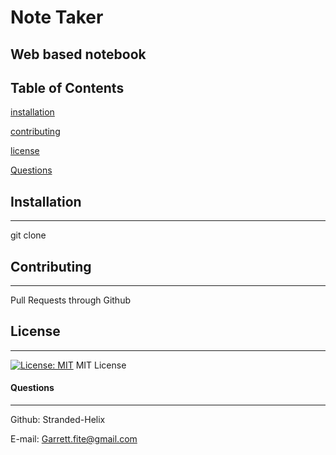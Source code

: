 # Note Taker
## Web based notebook 

## Table of Contents 
[installation](#installation)
 
[contributing](#contributing)
 
[license](#license)
 
[Questions](#Questions) 

## Installation
***
git clone
## Contributing
***
Pull Requests through Github
## License
***
[![License: MIT](https://img.shields.io/badge/License-MIT-yellow.svg)](https://opensource.org/licenses/MIT)
MIT License


#### Questions
***
Github: Stranded-Helix

E-mail: Garrett.fite@gmail.com
